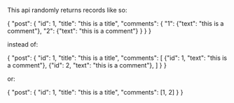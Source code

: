 This api randomly returns records like so:

{
  "post": {
    "id": 1,
    "title": "this is a title",
    "comments": {
      "1": {"text": "this is a comment"},
      "2": {"text": "this is a comment"}
    }
  }
}

instead of:

{
  "post": {
    "id": 1,
    "title": "this is a title",
    "comments": [
      {"id": 1, "text": "this is a comment"},
      {"id": 2, "text": "this is a comment"},
    ]
  }
}

or:

{
  "post": {
    "id": 1,
    "title": "this is a title",
    "comments": [1, 2]
  }
}
